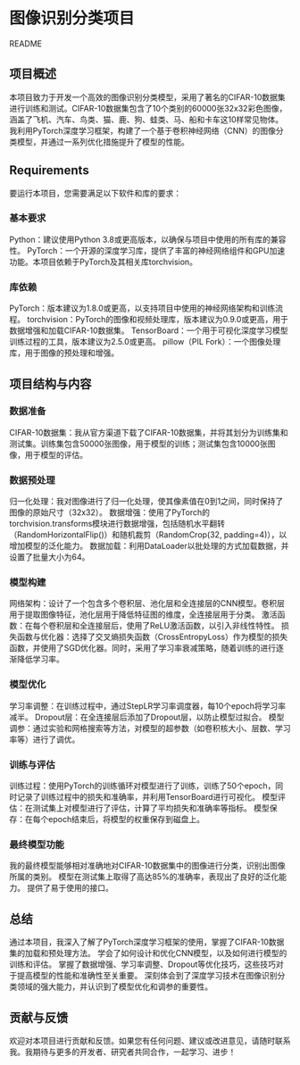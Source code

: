 # 图像识别分类项目

README

## 项目概述

本项目致力于开发一个高效的图像识别分类模型，采用了著名的CIFAR-10数据集进行训练和测试。CIFAR-10数据集包含了10个类别的60000张32x32彩色图像，涵盖了飞机、汽车、鸟类、猫、鹿、狗、蛙类、马、船和卡车这10样常见物体。我利用PyTorch深度学习框架，构建了一个基于卷积神经网络（CNN）的图像分类模型，并通过一系列优化措施提升了模型的性能。

## Requirements

要运行本项目，您需要满足以下软件和库的要求：

### 基本要求

Python：建议使用Python 3.8或更高版本，以确保与项目中使用的所有库的兼容性。
PyTorch：一个开源的深度学习库，提供了丰富的神经网络组件和GPU加速功能。本项目依赖于PyTorch及其相关库torchvision。

### 库依赖

PyTorch：版本建议为1.8.0或更高，以支持项目中使用的神经网络架构和训练流程。
torchvision：PyTorch的图像和视频处理库，版本建议为0.9.0或更高，用于数据增强和加载CIFAR-10数据集。
TensorBoard：一个用于可视化深度学习模型训练过程的工具，版本建议为2.5.0或更高。
pillow（PIL Fork）：一个图像处理库，用于图像的预处理和增强。

## 项目结构与内容

### 数据准备

CIFAR-10数据集：我从官方渠道下载了CIFAR-10数据集，并将其划分为训练集和测试集。训练集包含50000张图像，用于模型的训练；测试集包含10000张图像，用于模型的评估。

### 数据预处理

归一化处理：我对图像进行了归一化处理，使其像素值在0到1之间，同时保持了图像的原始尺寸（32x32）。
数据增强：使用了PyTorch的torchvision.transforms模块进行数据增强，包括随机水平翻转（RandomHorizontalFlip()）和随机裁剪（RandomCrop(32, padding=4)），以增加模型的泛化能力。
数据加载：利用DataLoader以批处理的方式加载数据，并设置了批量大小为64。

### 模型构建

网络架构：设计了一个包含多个卷积层、池化层和全连接层的CNN模型。卷积层用于提取图像特征，池化层用于降低特征图的维度，全连接层用于分类。
激活函数：在每个卷积层和全连接层后，使用了ReLU激活函数，以引入非线性特性。
损失函数与优化器：选择了交叉熵损失函数（CrossEntropyLoss）作为模型的损失函数，并使用了SGD优化器。同时，采用了学习率衰减策略，随着训练的进行逐渐降低学习率。

### 模型优化

学习率调整：在训练过程中，通过StepLR学习率调度器，每10个epoch将学习率减半。
Dropout层：在全连接层后添加了Dropout层，以防止模型过拟合。
模型调参：通过实验和网格搜索等方法，对模型的超参数（如卷积核大小、层数、学习率等）进行了调优。

### 训练与评估

训练过程：使用PyTorch的训练循环对模型进行了训练，训练了50个epoch，同时记录了训练过程中的损失和准确率，并利用TensorBoard进行可视化。
模型评估：在测试集上对模型进行了评估，计算了平均损失和准确率等指标。
模型保存：在每个epoch结束后，将模型的权重保存到磁盘上。

### 最终模型功能

我的最终模型能够相对准确地对CIFAR-10数据集中的图像进行分类，识别出图像所属的类别。
模型在测试集上取得了高达85%的准确率，表现出了良好的泛化能力。
提供了易于使用的接口。

## 总结

通过本项目，我深入了解了PyTorch深度学习框架的使用，掌握了CIFAR-10数据集的加载和预处理方法。
学会了如何设计和优化CNN模型，以及如何进行模型的训练和评估。
掌握了数据增强、学习率调整、Dropout等优化技巧，这些技巧对于提高模型的性能和准确性至关重要。
深刻体会到了深度学习技术在图像识别分类领域的强大能力，并认识到了模型优化和调参的重要性。

## 贡献与反馈

欢迎对本项目进行贡献和反馈。如果您有任何问题、建议或改进意见，请随时联系我。我期待与更多的开发者、研究者共同合作，一起学习、进步！
